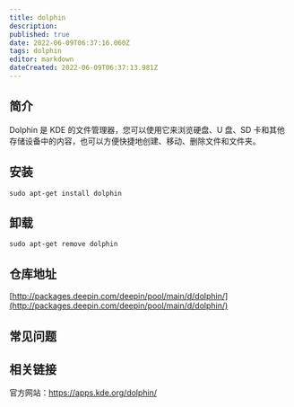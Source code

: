 ```yaml
---
title: dolphin
description: 
published: true
date: 2022-06-09T06:37:16.060Z
tags: dolphin
editor: markdown
dateCreated: 2022-06-09T06:37:13.981Z
---
```


## 简介

Dolphin 是 KDE 的文件管理器，您可以使用它来浏览硬盘、U 盘、SD 卡和其他存储设备中的内容，也可以方便快捷地创建、移动、删除文件和文件夹。

## 安装

`sudo apt-get install dolphin`

## 卸载

`sudo apt-get remove dolphin`

## 仓库地址

[http://packages.deepin.com/deepin/pool/main/d/dolphin/](http://packages.deepin.com/deepin/pool/main/d/dolphin/)

## 常见问题

## 相关链接
官方网站：https://apps.kde.org/dolphin/